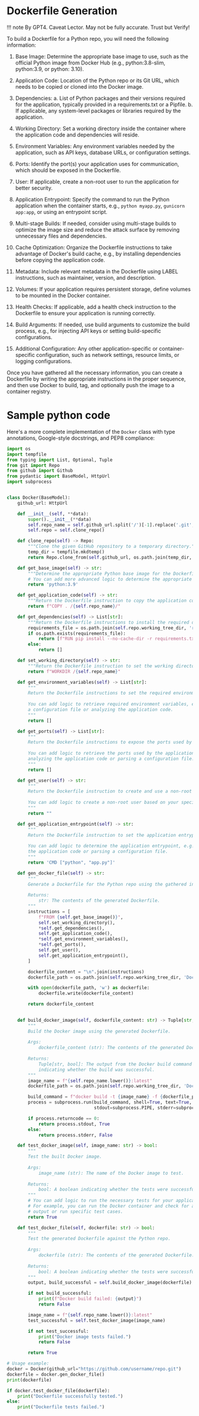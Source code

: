 # Dockerfile Generation

!!! note
    By GPT4. Caveat Lector. May not be fully accurate. Trust but Verify!

To build a Dockerfile for a Python repo, you will need the following
information:

1. Base Image: Determine the appropriate base image to use, such as the official
   Python image from Docker Hub (e.g., python:3.8-slim, python:3.9, or python:
   3.10).

2. Application Code: Location of the Python repo or its Git URL, which needs to
   be copied or cloned into the Docker image.

3. Dependencies:
   a. List of Python packages and their versions required for the application,
   typically provided in a requirements.txt or a Pipfile.
   b. If applicable, any system-level packages or libraries required by the
   application.

4. Working Directory: Set a working directory inside the container where the
   application code and dependencies will reside.

5. Environment Variables: Any environment variables needed by the application,
   such as API keys, database URLs, or configuration settings.

6. Ports: Identify the port(s) your application uses for communication, which
   should be exposed in the Dockerfile.

7. User: If applicable, create a non-root user to run the application for better
   security.

8. Application Entrypoint: Specify the command to run the Python application
   when the container starts, e.g., `python myapp.py`, `gunicorn app:app`, or
   using an entrypoint script.

9. Multi-stage Builds: If needed, consider using multi-stage builds to optimize
   the image size and reduce the attack surface by removing unnecessary files
   and dependencies.

10. Cache Optimization: Organize the Dockerfile instructions to take advantage
    of Docker's build cache, e.g., by installing dependencies before copying the
    application code.

11. Metadata: Include relevant metadata in the Dockerfile using LABEL
    instructions, such as maintainer, version, and description.

12. Volumes: If your application requires persistent storage, define volumes to
    be mounted in the Docker container.

13. Health Checks: If applicable, add a health check instruction to the
    Dockerfile to ensure your application is running correctly.

14. Build Arguments: If needed, use build arguments to customize the build
    process, e.g., for injecting API keys or setting build-specific
    configurations.

15. Additional Configuration: Any other application-specific or
    container-specific configuration, such as network settings, resource limits,
    or logging configurations.

Once you have gathered all the necessary information, you can create a
Dockerfile by writing the appropriate instructions in the proper sequence, and
then use Docker to build, tag, and optionally push the image to a container
registry.


# Sample python code

Here's a more complete implementation of the `Docker` class with type annotations, Google-style docstrings, and PEP8 compliance:

```python
import os
import tempfile
from typing import List, Optional, Tuple
from git import Repo
from github import Github
from pydantic import BaseModel, HttpUrl
import subprocess


class Docker(BaseModel):
    github_url: HttpUrl

    def __init__(self, **data):
        super().__init__(**data)
        self.repo_name = self.github_url.split('/')[-1].replace('.git', '')
        self.repo = self.clone_repo()

    def clone_repo(self) -> Repo:
        """Clone the given GitHub repository to a temporary directory."""
        temp_dir = tempfile.mkdtemp()
        return Repo.clone_from(self.github_url, os.path.join(temp_dir, self.repo_name))

    def get_base_image(self) -> str:
        """Determine the appropriate Python base image for the Dockerfile."""
        # You can add more advanced logic to determine the appropriate base image.
        return 'python:3.9'

    def get_application_code(self) -> str:
        """Return the Dockerfile instruction to copy the application code."""
        return f"COPY . /{self.repo_name}/"

    def get_dependencies(self) -> List[str]:
        """Return the Dockerfile instructions to install the required dependencies."""
        requirements_file = os.path.join(self.repo.working_tree_dir, 'requirements.txt')
        if os.path.exists(requirements_file):
            return [f"RUN pip install --no-cache-dir -r requirements.txt"]
        else:
            return []

    def set_working_directory(self) -> str:
        """Return the Dockerfile instruction to set the working directory."""
        return f"WORKDIR /{self.repo_name}"

    def get_environment_variables(self) -> List[str]:
        """
        Return the Dockerfile instructions to set the required environment variables.
        
        You can add logic to retrieve required environment variables, e.g., by parsing
        a configuration file or analyzing the application code.
        """
        return []

    def get_ports(self) -> List[str]:
        """
        Return the Dockerfile instructions to expose the ports used by the application.
        
        You can add logic to retrieve the ports used by the application, e.g., by
        analyzing the application code or parsing a configuration file.
        """
        return []

    def get_user(self) -> str:
        """
        Return the Dockerfile instruction to create and use a non-root user.
        
        You can add logic to create a non-root user based on your specific requirements.
        """
        return ""

    def get_application_entrypoint(self) -> str:
        """
        Return the Dockerfile instruction to set the application entrypoint.
        
        You can add logic to determine the application entrypoint, e.g., by analyzing
        the application code or parsing a configuration file.
        """
        return 'CMD ["python", "app.py"]'

    def gen_docker_file(self) -> str:
        """
        Generate a Dockerfile for the Python repo using the gathered information.
        
        Returns:
            str: The contents of the generated Dockerfile.
        """
        instructions = [
            f"FROM {self.get_base_image()}",
            self.set_working_directory(),
            *self.get_dependencies(),
            self.get_application_code(),
            *self.get_environment_variables(),
            *self.get_ports(),
            self.get_user(),
            self.get_application_entrypoint(),
        ]

        dockerfile_content = "\n".join(instructions)
        dockerfile_path = os.path.join(self.repo.working_tree_dir, 'Dockerfile')

        with open(dockerfile_path, 'w') as dockerfile:
            dockerfile.write(dockerfile_content)

        return dockerfile_content
        

    def build_docker_image(self, dockerfile_content: str) -> Tuple[str, bool]:
        """
        Build the Docker image using the generated Dockerfile.
        
        Args:
            dockerfile_content (str): The contents of the generated Dockerfile.
        
        Returns:
            Tuple[str, bool]: The output from the Docker build command and a boolean
            indicating whether the build was successful.
        """
        image_name = f"{self.repo_name.lower()}:latest"
        dockerfile_path = os.path.join(self.repo.working_tree_dir, 'Dockerfile')

        build_command = f"docker build -t {image_name} -f {dockerfile_path} ."
        process = subprocess.run(build_command, shell=True, text=True, cwd=self.repo.working_tree_dir,
                                 stdout=subprocess.PIPE, stderr=subprocess.PIPE)

        if process.returncode == 0:
            return process.stdout, True
        else:
            return process.stderr, False

    def test_docker_image(self, image_name: str) -> bool:
        """
        Test the built Docker image.
        
        Args:
            image_name (str): The name of the Docker image to test.
        
        Returns:
            bool: A boolean indicating whether the tests were successful.
        """
        # You can add logic to run the necessary tests for your application.
        # For example, you can run the Docker container and check for a specific
        # output or run specific test cases.
        return True

    def test_docker_file(self, dockerfile: str) -> bool:
        """
        Test the generated Dockerfile against the Python repo.
        
        Args:
            dockerfile (str): The contents of the generated Dockerfile.
        
        Returns:
            bool: A boolean indicating whether the tests were successful.
        """
        output, build_successful = self.build_docker_image(dockerfile)

        if not build_successful:
            print(f"Docker build failed: {output}")
            return False

        image_name = f"{self.repo_name.lower()}:latest"
        test_successful = self.test_docker_image(image_name)

        if not test_successful:
            print("Docker image tests failed.")
            return False

        return True

# Usage example:
docker = Docker(github_url="https://github.com/username/repo.git")
dockerfile = docker.gen_docker_file()
print(dockerfile)

if docker.test_docker_file(dockerfile):
    print("Dockerfile successfully tested.")
else:
    print("Dockerfile tests failed.")
```


        

   